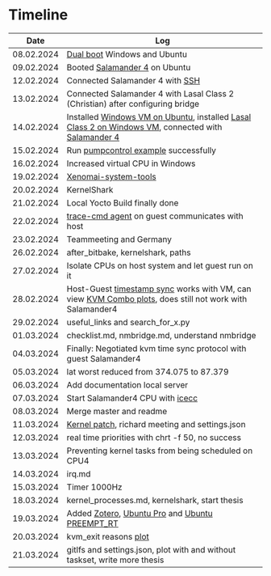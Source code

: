# Timeline

| Date       | Log |
|------------|-------|
| 08.02.2024 | [Dual boot](../resources/images/dual_boot/grub.jpg) Windows and Ubuntu |
| 09.02.2024 | Booted [Salamander 4](../resources/images/yocto/sigmatek_login.png) on Ubuntu |
| 12.02.2024 | Connected Salamander 4 with [SSH](../resources/images/yocto/ssh.png)  |
| 13.02.2024 | Connected Salamander 4 with Lasal Class 2 (Christian) after configuring bridge |
| 14.02.2024 | Installed [Windows VM on Ubuntu](../resources/images/lasal/class2/windows_vm.png), installed [Lasal Class 2 on Windows VM](../resources/images/lasal/class2/lasalclass2.png), connected with [Salamander 4](../resources/images/lasal/class2/lasalclass2_connected.png) |
| 15.02.2024 | Run [pumpcontrol example](../resources/images/lasal/class2/pumpcontrol.png) successfully |
| 16.02.2024 | Increased virtual CPU in Windows |
| 19.02.2024 | [Xenomai-system-tools](../sigmatek/xenomai/xenomai-system-tools.md)|
| 20.02.2024 | KernelShark |
| 21.02.2024 | Local Yocto Build finally done |
| 22.02.2024 | [trace-cmd agent](../resources/images/trace-cmd/trace-cmd_agent_host_guest.png) on guest communicates with host |
| 23.02.2024 | Teammeeting and Germany |
| 26.02.2024 | after_bitbake, kernelshark, paths |
| 27.02.2024 | Isolate CPUs on host system and let guest run on it |
| 28.02.2024 | Host-Guest [timestamp sync](../resources/images/protocol/negotiated_with_guest.png) works with VM, can view [KVM Combo plots](../resources/images/protocol/kvm_combo_plots_vis.png), does still not work with Salamander4 |
| 29.02.2024 | useful_links and search_for_x.py |
| 01.03.2024 | checklist.md, nmbridge.md, understand nmbridge |
| 04.03.2024 | Finally: Negotiated kvm time sync protocol with guest Salamander4|
| 05.03.2024 | lat worst reduced from 374.075 to 87.379 |
| 06.03.2024 | Add documentation local server |
| 07.03.2024 | Start Salamander4 CPU with [icecc](../resources/images/yocto/icecc.png) |
| 08.03.2024 | Merge master and readme |
| 11.03.2024 | [Kernel patch](../resources/images/kernel-patch/uname.png), richard meeting and settings.json |
| 12.03.2024 | real time priorities with chrt -f 50, no success |
| 13.03.2024 | Preventing kernel tasks from being scheduled on CPU4 |
| 14.03.2024 | irq.md |
| 15.03.2024 | Timer 1000Hz|
| 18.03.2024 | kernel_processes.md, kernelshark, start thesis|
| 19.03.2024 | Added [Zotero](https://guides.library.iit.edu/c.php?g=720120&p=6296986), [Ubuntu Pro](https://ubuntu.com/pro/dashboard) and [Ubuntu PREEMPT_RT](https://ubuntu.com/blog/real-time-ubuntu-released)|
| 20.03.2024 | kvm_exit reasons [plot](../sigmatek/trace-cmd/analysis/test/plot.png) |
| 21.03.2024 | gitlfs and settings.json, plot with and without taskset, write more thesis |